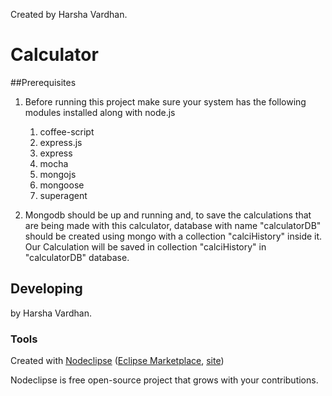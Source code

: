 Created by Harsha Vardhan.

# Calculator

##Prerequisites

1. Before running this project make sure your system has the following modules installed along with node.js
	1. coffee-script
	2. express.js
	3. express
	4. mocha
	5. mongojs
	6. mongoose
	7. superagent


2. Mongodb should be up and running and, to save the calculations that are being made with this calculator, database with name "calculatorDB" should be created using mongo with a collection "calciHistory" inside it. 
 Our Calculation will be saved in collection "calciHistory" in "calculatorDB" database.



## Developing

by Harsha Vardhan.



### Tools

Created with [Nodeclipse](https://github.com/Nodeclipse/nodeclipse-1)
 ([Eclipse Marketplace](http://marketplace.eclipse.org/content/nodeclipse), [site](http://www.nodeclipse.org))   

Nodeclipse is free open-source project that grows with your contributions.
